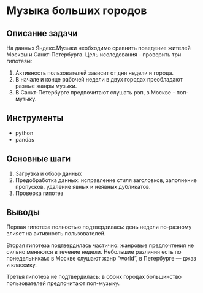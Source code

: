 # Музыка больших городов
## Описание задачи
На данных Яндекс.Музыки необходимо сравнить поведение жителей Москвы и Санкт-Петербурга. Цель исследования - проверить три гипотезы:

1. Активность пользователей зависит от дня недели и города.
2. В начале и конце рабочей недели в двух городах преобладают разные жанры музыки.
3. В Санкт-Петербурге предпочитают слушать рэп, в Москве - поп-музыку.

## Инструменты
* python
* pandas
## Основные шаги
1. Загрузка и обзор данных
2. Предобработка данных: исправление стиля заголовков, заполнение пропусков, удаление явных и неявных дубликатов.
3. Проверка гипотез
## Выводы
Первая гипотеза полностью подтвердилась: день недели по-разному влияет на активность пользователей.

Вторая гипотеза подтвердилась частично: жанровые предпочтения не сильно меняются в течение недели. Небольшие различия есть по понедельникам: в Москве слушают жанр “world”, в Петербурге — джаз и классику.

Третья гипотеза не подтвердилась: в обоих городах большинство пользователей предпочитают поп-музыку.
